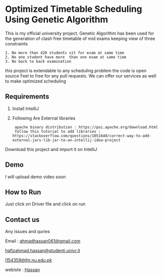 # Optimized Timetable Scheduling Using Genetic Algorithm
This is my official university project.
Genetic Algorithm has been used for the generation of clash free timetable of mid exams keeping 
view of three constraints  

    1. No more than 420 students sit for exam at same time 
    2. No one student have more  than one exam at same time     
    3. No back to back examination


this project is extendable to any scheduling problem the code is open source
Feel to free for any pull requests.
We can  offer our services as well to make optimized scheduling

## Requirements

1. Install IntelliJ 
2. Following Are External libraries
    
        apache binary distribution : https://poi.apache.org/download.html
        follow this tutorial to add libraries : https://stackoverflow.com/questions/1051640/correct-way-to-add-external-jars-lib-jar-to-an-intellij-idea-project
       
Download this project and import it on IntelliJ

## Demo              

I will upload demo video soon

## How to Run

Just click on Driver file and  click on run


## Contact us

Any issues and quries

Email : 
ahmadhassan061@gmail.com

hafizahmad.hassan@studenti.univr.it

l154359@lhr.nu.edu.pk        

webiste : 
[Hassan](https://hafizahmadhassan.github.io/ds)
